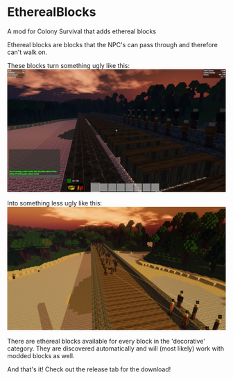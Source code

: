 ﻿# EtherealBlocks
A mod for Colony Survival that adds ethereal blocks

Ethereal blocks are blocks that the NPC's can pass through and therefore can't walk on.<br/>

These blocks turn something ugly like this:
![before](https://raw.githubusercontent.com/WretchedPenguin/EtherealBlocks/master/before.png)

Into something less ugly like this:
![after](https://raw.githubusercontent.com/WretchedPenguin/EtherealBlocks/master/after.png)

There are ethereal blocks available for every block in the 'decorative' category. They are discovered automatically and will (most likely) work with modded blocks as well.

And that's it! Check out the release tab for the download!
